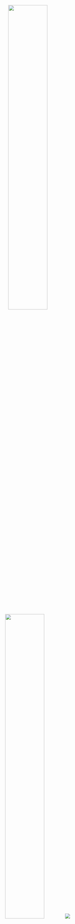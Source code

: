 <p align="center">
  <img height="50%" width="auto" src ="https://github-readme-stats.vercel.app/api?username=Luciuska&show_icons=true&count_private=true&theme=darcula&hide_border=true&hide=issues,contribs&bg_color=00000000">
  <img height="50%" width="auto" src ="https://github-readme-stats.vercel.app/api/top-langs/?username=Luciuska&layout=compact&hide_border=true&theme=darcula&bg_color=00000000&langs_count=6&hide=jupyter%20notebook,tex,css,php&exclude_repo=Pacman-AI">
  <img src ="https://github-readme-streak-stats.herokuapp.com?user=Luciuska&theme=darcula&hide_border=true&background=FFFFFF00">
  <br>
  <br>
</p>
